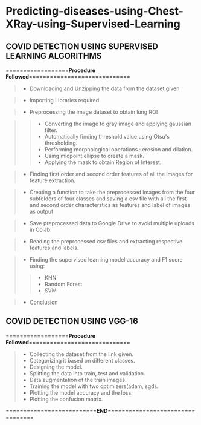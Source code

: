 # Predicting-diseases-using-Chest-XRay-using-Supervised-Learning

## COVID DETECTION USING SUPERVISED LEARNING ALGORITHMS

==================**Procedure Followed**=============================


> - Downloading and Unzipping the data from the dataset given

> - Importing Libraries required

> - Preprocessing the image dataset to obtain lung ROI

  >>  - Converting the image to gray image and applying gaussian filter.  
  >>  - Automatically finding threshold value using Otsu's thresholding.  
  >>   - Performing morphological operations : erosion and dilation.  
  >>   - Using midpoint ellipse to create a mask.  
  >>  - Applying the mask to obtain Region of Interest.  

> - Finding first order and second order features of all the images for feature extraction.

> - Creating a function to take the preprocessed images from the four subfolders of four classes and saving a csv file with all the first and second order characterstics as features and label of images as output

> - Save preprocessed data to Google Drive to avoid multiple uploads in Colab.

> - Reading the preprocessed csv files and extracting respective features and labels.

> - Finding the supervised learning model accuracy and F1 score using:
  >> -	KNN
  >> -	Random Forest
  >> -	SVM

> - Conclusion



## COVID DETECTION USING VGG-16
==================**Procedure Followed**=============================
> - Collecting the dataset from the link given.
> - Categorizing it based on different classes.
> - Designing the model.
> - Splitting the data into train, test and validation.
> - Data augmentation of the train images.
> - Training the model with two optimizers(adam, sgd).
> - Plotting the model accuracy and the loss.
> - Plotting the confusion matrix.


==========================**END**=================================


